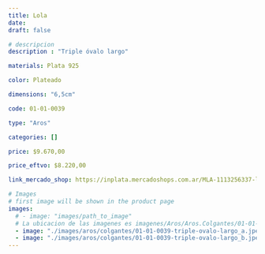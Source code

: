 ```yaml
---
title: Lola
date: 
draft: false

# descripcion
description : "Triple óvalo largo"

materials: Plata 925

color: Plateado

dimensions: "6,5cm"

code: 01-01-0039

type: "Aros"

categories: []

price: $9.670,00

price_eftvo: $8.220,00

link_mercado_shop: https://inplata.mercadoshops.com.ar/MLA-1113256337-lola-_JM

# Images
# first image will be shown in the product page
images:
  # - image: "images/path_to_image"
  # La ubicacion de las imagenes es imagenes/Aros/Aros.Colgantes/01-01-0039-lola
  - image: "./images/aros/colgantes/01-01-0039-triple-ovalo-largo_a.jpeg"
  - image: "./images/aros/colgantes/01-01-0039-triple-ovalo-largo_b.jpeg"
---
```

